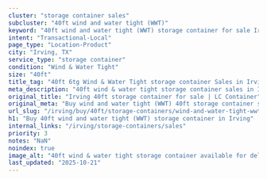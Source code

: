 ```yaml
---
cluster: "storage container sales"
subcluster: "40ft wind and water tight (WWT)"
keyword: "40ft wind and water tight (WWT) storage container for sale Irving, TX"
intent: "Transactional-Local"
page_type: "Location-Product"
city: "Irving, TX"
service_type: "storage container"
condition: "Wind & Water Tight"
size: "40ft"
title_tag: "40ft 6tg Wind & Water Tight storage container Sales in Irving | LC Container"
meta_description: "40ft wind & water tight storage container sales in Irving. Fast delivery, competitive pricing. Serving storage containers area. Quote ID: 4JL. Call (214) 524-4168 for your free quote today."
original_title: "Irving 40ft storage container for sale | LC Container"
original_meta: "Buy wind and water tight (WWT) 40ft storage container sale with local delivery in Irving, TX. LC Container — local Since 2003. Request a fast quote today."
url_slug: "/irving/buy/40ft/storage-containers/wind-and-water-tight-wwt"
h1: "Buy 40ft wind and water tight (WWT) storage container in Irving"
internal_links: "/irving/storage-containers/sales"
priority: 3
notes: "NaN"
noindex: true
image_alt: "40ft wind & water tight storage container available for delivery in Irving"
last_updated: "2025-10-21"
---
```


<!-- TODO: Add unique city/inventory copy, images, and internal links here. -->
